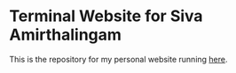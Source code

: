 # Terminal Website for Siva Amirthalingam

This is the repository for my personal website running [here](https://terminal-website-mu.vercel.app).

